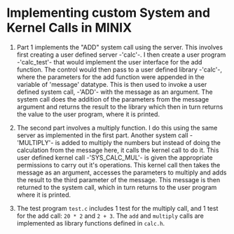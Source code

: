 # Implementing custom System and Kernel Calls in MINIX

1. Part 1 implements the "ADD" system call using the server. This involves first creating a user defined server -'calc'-. I then create a user program -'calc_test'- that would implement the user interface for the add function. The control would then pass to a user defined library -'calc'-, where the parameters for the add function were appended in the variable of 'message' datatype. This is then used to invoke a user defined system call, -'ADD'- with the message as an argument. The system call does the addition of the parameters from the message argument and returns the result to the library which then in turn returns the value to the user program, where it is printed.

2. The second part involves a multiply function. I do this using the same server as implemented in the first part. Another system call -'MULTIPLY'- is added to multiply the numbers but instead of doing the calculation from the message here, it calls the kernel call to do it. This user defined kernel call -'SYS_CALC_MUL'- is given the appropriate permissions to carry out it's operations. This kernel call then takes the message as an argument, accesses the parameters to multiply and adds the result to the third parameter of the message. This message is then returned to the system call, which in turn returns to the user program where it is printed.

3. The test program `test.c` includes 1 test for the multiply call, and 1 test for the add call: `20 * 2` and `2 + 3`. The `add` and `multiply` calls are implemented as library functions defined in `calc.h`.
